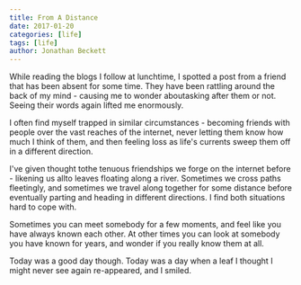 ```yaml
---
title: From A Distance
date: 2017-01-20
categories: [life]
tags: [life]
author: Jonathan Beckett
---
```


While reading the blogs I follow at lunchtime, I spotted a post from a friend that has been absent for some time. They have been rattling around the back of my mind - causing me to wonder aboutasking after them or not. Seeing their words again lifted me enormously.

I often find myself trapped in similar circumstances - becoming friends with people over the vast reaches of the internet, never letting them know how much I think of them, and then feeling loss as life's currents sweep them off in a different direction.

I've given thought tothe tenuous friendships we forge on the internet before - likening us allto leaves floating along a river. Sometimes we cross paths fleetingly, and sometimes we travel along together for some distance before eventually parting and heading in different directions. I find both situations hard to cope with.

Sometimes you can meet somebody for a few moments, and feel like you have always known each other. At other times you can look at somebody you have known for years, and wonder if you really know them at all.

Today was a good day though. Today was a day when a leaf I thought I might never see again re-appeared, and I smiled.